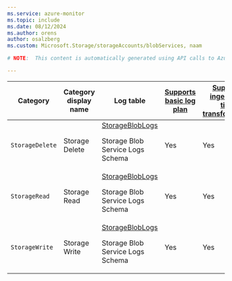 ```yaml
---
ms.service: azure-monitor
ms.topic: include
ms.date: 08/12/2024
ms.author: orens
author: osalzberg
ms.custom: Microsoft.Storage/storageAccounts/blobServices, naam

# NOTE:  This content is automatically generated using API calls to Azure. Any edits made on these files will be overwritten in the next run of the script. 

---
```

  
  
|Category|Category display name| Log table| [Supports basic log plan](/azure/azure-monitor/logs/basic-logs-configure?tabs=portal-1#compare-the-basic-and-analytics-log-data-plans)|[Supports ingestion-time transformation](/azure/azure-monitor/essentials/data-collection-transformations)| Example queries |Costs to export|
|---|---|---|---|---|---|---|
|`StorageDelete` |Storage Delete |[StorageBlobLogs](/azure/azure-monitor/reference/tables/storagebloblogs)<p>Storage Blob Service Logs Schema|Yes|Yes||Yes |
|`StorageRead` |Storage Read |[StorageBlobLogs](/azure/azure-monitor/reference/tables/storagebloblogs)<p>Storage Blob Service Logs Schema|Yes|Yes||Yes |
|`StorageWrite` |Storage Write |[StorageBlobLogs](/azure/azure-monitor/reference/tables/storagebloblogs)<p>Storage Blob Service Logs Schema|Yes|Yes||Yes |